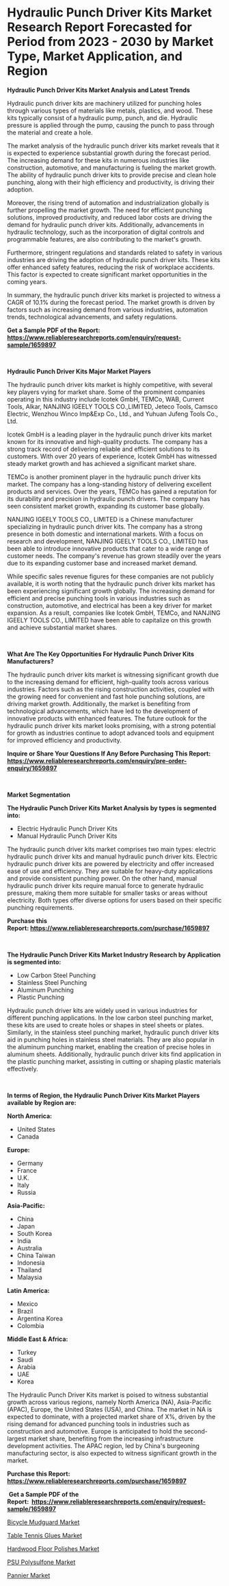 <p><h1>Hydraulic Punch Driver Kits Market Research Report Forecasted for Period from 2023 -  2030 by Market Type, Market Application, and Region</h1></p><p><strong>Hydraulic Punch Driver Kits Market Analysis and Latest Trends</strong></p>
<p><p>Hydraulic punch driver kits are machinery utilized for punching holes through various types of materials like metals, plastics, and wood. These kits typically consist of a hydraulic pump, punch, and die. Hydraulic pressure is applied through the pump, causing the punch to pass through the material and create a hole.</p><p>The market analysis of the hydraulic punch driver kits market reveals that it is expected to experience substantial growth during the forecast period. The increasing demand for these kits in numerous industries like construction, automotive, and manufacturing is fueling the market growth. The ability of hydraulic punch driver kits to provide precise and clean hole punching, along with their high efficiency and productivity, is driving their adoption.</p><p>Moreover, the rising trend of automation and industrialization globally is further propelling the market growth. The need for efficient punching solutions, improved productivity, and reduced labor costs are driving the demand for hydraulic punch driver kits. Additionally, advancements in hydraulic technology, such as the incorporation of digital controls and programmable features, are also contributing to the market's growth.</p><p>Furthermore, stringent regulations and standards related to safety in various industries are driving the adoption of hydraulic punch driver kits. These kits offer enhanced safety features, reducing the risk of workplace accidents. This factor is expected to create significant market opportunities in the coming years.</p><p>In summary, the hydraulic punch driver kits market is projected to witness a CAGR of 10.1% during the forecast period. The market growth is driven by factors such as increasing demand from various industries, automation trends, technological advancements, and safety regulations.</p></p>
<p><strong>Get a Sample PDF of the Report:&nbsp; <a href="https://www.reliableresearchreports.com/enquiry/request-sample/1659897">https://www.reliableresearchreports.com/enquiry/request-sample/1659897</a></strong></p>
<p>&nbsp;</p>
<p><strong>Hydraulic Punch Driver Kits Major Market Players</strong></p>
<p><p>The hydraulic punch driver kits market is highly competitive, with several key players vying for market share. Some of the prominent companies operating in this industry include Icotek GmbH, TEMCo, WAB, Current Tools, Alkar, NANJING IGEELY TOOLS CO.,LIMITED, Jeteco Tools, Camsco Electric, Wenzhou Winco Imp&Exp Co., Ltd., and Yuhuan Jufeng Tools Co., Ltd.</p><p>Icotek GmbH is a leading player in the hydraulic punch driver kits market known for its innovative and high-quality products. The company has a strong track record of delivering reliable and efficient solutions to its customers. With over 20 years of experience, Icotek GmbH has witnessed steady market growth and has achieved a significant market share.</p><p>TEMCo is another prominent player in the hydraulic punch driver kits market. The company has a long-standing history of delivering excellent products and services. Over the years, TEMCo has gained a reputation for its durability and precision in hydraulic punch drivers. The company has seen consistent market growth, expanding its customer base globally.</p><p>NANJING IGEELY TOOLS CO., LIMITED is a Chinese manufacturer specializing in hydraulic punch driver kits. The company has a strong presence in both domestic and international markets. With a focus on research and development, NANJING IGEELY TOOLS CO., LIMITED has been able to introduce innovative products that cater to a wide range of customer needs. The company's revenue has grown steadily over the years due to its expanding customer base and increased market demand.</p><p>While specific sales revenue figures for these companies are not publicly available, it is worth noting that the hydraulic punch driver kits market has been experiencing significant growth globally. The increasing demand for efficient and precise punching tools in various industries such as construction, automotive, and electrical has been a key driver for market expansion. As a result, companies like Icotek GmbH, TEMCo, and NANJING IGEELY TOOLS CO., LIMITED have been able to capitalize on this growth and achieve substantial market shares.</p></p>
<p>&nbsp;</p>
<p><strong>What Are The Key Opportunities For Hydraulic Punch Driver Kits Manufacturers?</strong></p>
<p><p>The hydraulic punch driver kits market is witnessing significant growth due to the increasing demand for efficient, high-quality tools across various industries. Factors such as the rising construction activities, coupled with the growing need for convenient and fast hole punching solutions, are driving market growth. Additionally, the market is benefiting from technological advancements, which have led to the development of innovative products with enhanced features. The future outlook for the hydraulic punch driver kits market looks promising, with a strong potential for growth as industries continue to adopt advanced tools and equipment for improved efficiency and productivity.</p></p>
<p><strong>Inquire or Share Your Questions If Any Before Purchasing This Report: <a href="https://www.reliableresearchreports.com/enquiry/pre-order-enquiry/1659897">https://www.reliableresearchreports.com/enquiry/pre-order-enquiry/1659897</a></strong></p>
<p>&nbsp;</p>
<p><strong>Market Segmentation</strong></p>
<p><strong>The Hydraulic Punch Driver Kits Market Analysis by types is segmented into:</strong></p>
<p><ul><li>Electric Hydraulic Punch Driver Kits</li><li>Manual Hydraulic Punch Driver Kits</li></ul></p>
<p><p>The hydraulic punch driver kits market comprises two main types: electric hydraulic punch driver kits and manual hydraulic punch driver kits. Electric hydraulic punch driver kits are powered by electricity and offer increased ease of use and efficiency. They are suitable for heavy-duty applications and provide consistent punching power. On the other hand, manual hydraulic punch driver kits require manual force to generate hydraulic pressure, making them more suitable for smaller tasks or areas without electricity. Both types offer diverse options for users based on their specific punching requirements.</p></p>
<p><strong>Purchase this Report:&nbsp;<a href="https://www.reliableresearchreports.com/purchase/1659897">https://www.reliableresearchreports.com/purchase/1659897</a></strong></p>
<p>&nbsp;</p>
<p><strong>The Hydraulic Punch Driver Kits Market Industry Research by Application is segmented into:</strong></p>
<p><ul><li>Low Carbon Steel Punching</li><li>Stainless Steel Punching</li><li>Aluminum Punching</li><li>Plastic Punching</li></ul></p>
<p><p>Hydraulic punch driver kits are widely used in various industries for different punching applications. In the low carbon steel punching market, these kits are used to create holes or shapes in steel sheets or plates. Similarly, in the stainless steel punching market, hydraulic punch driver kits aid in punching holes in stainless steel materials. They are also popular in the aluminum punching market, enabling the creation of precise holes in aluminum sheets. Additionally, hydraulic punch driver kits find application in the plastic punching market, assisting in cutting or shaping plastic materials effectively.</p></p>
<p>&nbsp;</p>
<p><strong>In terms of Region, the Hydraulic Punch Driver Kits Market Players available by Region are:</strong></p>
<p>
    <p> <strong> North America: </strong>
        <ul>
            <li>United States</li>
            <li>Canada</li>
        </ul>
        </p> 
    <p> <strong> Europe: </strong>
        <ul>
            <li>Germany</li>
            <li>France</li>
            <li>U.K.</li>
            <li>Italy</li>
            <li>Russia</li>
        </ul>
        </p> 
    <p> <strong> Asia-Pacific: </strong>
        <ul>
            <li>China</li>
            <li>Japan</li>
            <li>South Korea</li>
            <li>India</li>
            <li>Australia</li>
            <li>China Taiwan</li>
            <li>Indonesia</li>
            <li>Thailand</li>
            <li>Malaysia</li>
        </ul>
        </p> 
    <p> <strong> Latin America: </strong>
        <ul>
            <li>Mexico</li>
            <li>Brazil</li>
            <li>Argentina Korea</li>
            <li>Colombia</li>
        </ul>
        </p> 
    <p> <strong> Middle East & Africa: </strong>
        <ul>
            <li>Turkey</li>
            <li>Saudi</li>
            <li>Arabia</li>
            <li>UAE</li>
            <li>Korea</li>
        </ul>
    </p>
    </p>
<p><p>The Hydraulic Punch Driver Kits market is poised to witness substantial growth across various regions, namely North America (NA), Asia-Pacific (APAC), Europe, the United States (USA), and China. The market in NA is expected to dominate, with a projected market share of X%, driven by the rising demand for advanced punching tools in industries such as construction and automotive. Europe is anticipated to hold the second-largest market share, benefiting from the increasing infrastructure development activities. The APAC region, led by China's burgeoning manufacturing sector, is also expected to witness significant growth in the market.</p></p>
<p><strong>Purchase this Report: <a href="https://www.reliableresearchreports.com/purchase/1659897">https://www.reliableresearchreports.com/purchase/1659897</a></strong></p>
<p>&nbsp;<strong>Get a Sample PDF of the Report:&nbsp;&nbsp;<a href="https://www.reliableresearchreports.com/enquiry/request-sample/1659897">https://www.reliableresearchreports.com/enquiry/request-sample/1659897</a></strong></p>
<p><strong></strong></p>
<p><p><a href="https://www.linkedin.com/pulse/bicycle-mudguard-market-research-report-unlocks-analysis-1mwxe/">Bicycle Mudguard Market</a></p><p><a href="https://medium.com/@jackytorphy/table-tennis-glues-market-research-report-its-history-and-forecast-2023-to-2030-da51b5902afc">Table Tennis Glues Market</a></p><p><a href="https://medium.com/@ashlybednar2023/hardwood-floor-polishes-market-exploring-market-share-market-trends-and-future-growth-d79a1ca701a6">Hardwood Floor Polishes Market</a></p><p><a href="https://github.com/rahu1506/Market-Research-Report-List-1/blob/main/psu-polysulfone-market.md">PSU Polysulfone Market</a></p><p><a href="https://www.linkedin.com/pulse/decoding-pannier-market-deep-dive-latest-trends-segmentation-ovyve/">Pannier Market</a></p></p>